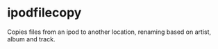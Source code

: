 # ipodfilecopy
Copies files from an ipod to another location, renaming based on artist, album and track.
